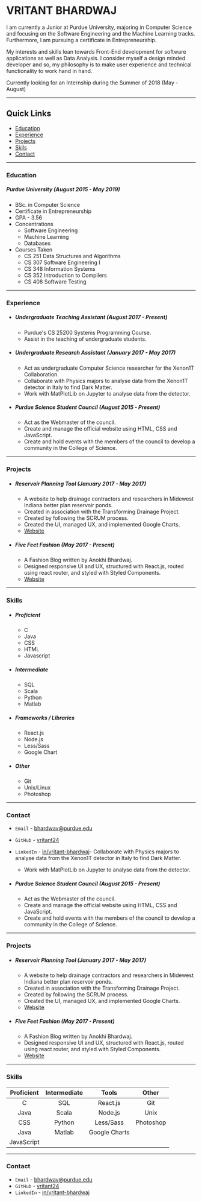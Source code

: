 # **VRITANT BHARDWAJ**

I am currently a Junior at Purdue University, majoring in Computer Science and focusing on the Software Engineering and the Machine Learning tracks. Furthermore, I am pursuing a certificate in Entrepreneurship. 

My interests and skills lean towards Front-End development for software applications as well as Data Analysis. I consider myself a design minded developer and so, my philosophy is to make user experience and technical functionality to work hand in hand.

Currently looking for an Internship during the Summer of 2018 (May - August)

---

## Quick Links
  * [Education](#education)
  * [Experience](#experience)
  * [Projects](#projects)
  * [Skils](#skills)
  * [Contact](#contact)
  
---

### **Education**
##### **Purdue University** *(August 2015 - May 2019)*
- BSc. in Computer Science
- Certificate in Entrepreneurship
- GPA - 3.56
- Concentrations 
    * Software Engineering
    * Machine Learning
    * Databases
- Courses Taken
    * CS 251 Data Structures and Algorithms
    * CS 307 Software Engineering I
    * CS 348 Information Systems
    * CS 352 Introduction to Compilers
    * CS 408 Software Testing
---
### **Experience**
* ##### **Undergraduate Teaching Assistant** *(August 2017 - Present)*
    - Purdue's CS 25200 Systems Programming Course.
    - Assist in the teaching of undergraduate students.

* ##### **Undergraduate Research Assistant** *(January 2017 - May 2017)*
    - Act as undergraduate Computer Science researcher for the Xenon1T Collaboration.
    - Collaborate with Physics majors to analyse data from the Xenon1T detector in Italy to find Dark Matter.
    - Work with MatPlotLib on Jupyter to analyse data from the detector.

* ##### **Purdue Science Student Council** *(August 2015 - Present)*
    - Act as the Webmaster of the council.
    - Create and manage the official website using HTML, CSS and JavaScript.
    - Create and hold events with the members of the council to develop a community in the College of Science.
---

### **Projects**
* ##### **Reservoir Planning Tool** *(January 2017 - May 2017)*
    - A website to help drainage contractors and researchers in Midewest Indiana better plan reservoir ponds.
    - Created in association with the Transforming Drainage Project.
    - Created by following the SCRUM process.
    - Created the UI, managed UX, and implemented Google Charts.
    - [Website](https://drainage.agriculture.purdue.edu)

* ##### **Five Feet Fashion** *(May 2017 - Present)*
    - A Fashion Blog written by Anokhi Bhardwaj.
    - Designed responsive UI and UX, structured with React.js, routed using react router, and styled with Styled Components.
    - [Website](https://fivefeetfashion.github.io)
---
### **Skills**
* ##### **Proficient**
    - C
    - Java
    - CSS
    - HTML
    - Javascript

* ##### **Intermediate**
    - SQL
    - Scala
    - Python
    - Matlab

* ##### **Frameworks / Libraries**
    - React.js
    - Node.js
    - Less/Sass
    - Google Chart

* ##### **Other**
    - Git
    - Unix/Linux
    - Photoshop
---

### **Contact** 
* `Email` - bhardwav@purdue.edu
* `GitHub` - [vritant24](http://github.com/vritant24)
* `LinkedIn` - [in/vritant-bhardwaj](https://www.linkedin.com/in/vritant-bhardwaj/)- Collaborate with Physics majors to analyse data from the Xenon1T detector in Italy to find Dark Matter.
    - Work with MatPlotLib on Jupyter to analyse data from the detector.

* ##### **Purdue Science Student Council** *(August 2015 - Present)*
    - Act as the Webmaster of the council.
    - Create and manage the official website using HTML, CSS and JavaScript.
    - Create and hold events with the members of the council to develop a community in the College of Science.
    
---

### **Projects**
* ##### **Reservoir Planning Tool** *(January 2017 - May 2017)*
    - A website to help drainage contractors and researchers in Midewest Indiana better plan reservoir ponds.
    - Created in association with the Transforming Drainage Project.
    - Created by following the SCRUM process.
    - Created the UI, managed UX, and implemented Google Charts.
    - [Website](https://drainage.agriculture.purdue.edu)

* ##### **Five Feet Fashion** *(May 2017 - Present)*
    - A Fashion Blog written by Anokhi Bhardwaj.
    - Designed responsive UI and UX, structured with React.js, routed using react router, and styled with Styled Components.
    - [Website](https://fivefeetfashion.github.io)
    
---

### **Skills**
|Proficient |Intermediate|Tools|Other
|:-:|:-:|:-:|:-:|
|C|SQL|React.js|Git|
|Java|Scala|Node.js|Unix|
|CSS|Python|Less/Sass|Photoshop|
|Java|Matlab|Google Charts||
|JavaScript||||

---

### **Contact** 
* `Email` - bhardwav@purdue.edu
* `GitHub` - [vritant24](http://github.com/vritant24)
* `LinkedIn` - [in/vritant-bhardwaj](https://www.linkedin.com/in/vritant-bhardwaj/)
